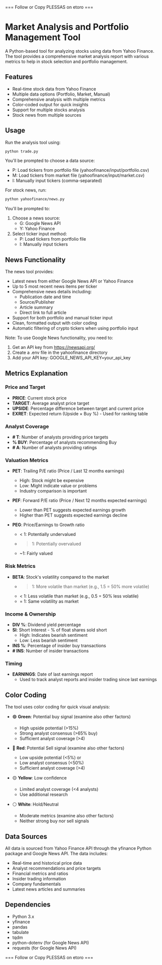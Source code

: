 === Follow or Copy PLESSAS on etoro ===

# Market Analysis and Portfolio Management Tool

A Python-based tool for analyzing stocks using data from Yahoo Finance. The tool provides a comprehensive market analysis report with various metrics to help in stock selection and portfolio management.

## Features

- Real-time stock data from Yahoo Finance
- Multiple data options (Portfolio, Market, Manual)
- Comprehensive analysis with multiple metrics
- Color-coded output for quick insights
- Support for multiple stocks analysis
- Stock news from multiple sources

## Usage

Run the analysis tool using:
```bash
python trade.py
```

You'll be prompted to choose a data source:
- P: Load tickers from portfolio file (yahoofinance/input/portfolio.csv)
- M: Load tickers from market file (yahoofinance/input/market.csv)
- I: Manually input tickers (comma-separated)

For stock news, run:
```bash
python yahoofinance/news.py
```

You'll be prompted to:
1. Choose a news source:
   - G: Google News API
   - Y: Yahoo Finance
2. Select ticker input method:
   - P: Load tickers from portfolio file
   - I: Manually input tickers

## News Functionality

The news tool provides:
- Latest news from either Google News API or Yahoo Finance
- Up to 5 most recent news items per ticker
- Comprehensive news details including:
  - Publication date and time
  - Source/Publisher
  - Article summary
  - Direct link to full article
- Support for both portfolio and manual ticker input
- Clean, formatted output with color coding
- Automatic filtering of crypto tickers when using portfolio input

Note: To use Google News functionality, you need to:
1. Get an API key from https://newsapi.org/
2. Create a .env file in the yahoofinance directory
3. Add your API key: GOOGLE_NEWS_API_KEY=your_api_key

## Metrics Explanation

### Price and Target
- **PRICE**: Current stock price
- **TARGET**: Average analyst price target
- **UPSIDE**: Percentage difference between target and current price
- **EXRET**: Expected return (Upside × Buy %) - Used for ranking table

### Analyst Coverage
- **# T**: Number of analysts providing price targets
- **% BUY**: Percentage of analysts recommending Buy
- **# A**: Number of analysts providing ratings

### Valuation Metrics
- **PET**: Trailing P/E ratio (Price / Last 12 months earnings)
  - High: Stock might be expensive
  - Low: Might indicate value or problems
  - Industry comparison is important

- **PEF**: Forward P/E ratio (Price / Next 12 months expected earnings)
  - Lower than PET suggests expected earnings growth
  - Higher than PET suggests expected earnings decline

- **PEG**: Price/Earnings to Growth ratio
  - < 1: Potentially undervalued
  - > 1: Potentially overvalued
  - ~1: Fairly valued

### Risk Metrics
- **BETA**: Stock's volatility compared to the market
  - > 1: More volatile than market (e.g., 1.5 = 50% more volatile)
  - < 1: Less volatile than market (e.g., 0.5 = 50% less volatile)
  - = 1: Same volatility as market

### Income & Ownership
- **DIV %**: Dividend yield percentage
- **SI**: Short Interest - % of float shares sold short
  - High: Indicates bearish sentiment
  - Low: Less bearish sentiment
- **INS %**: Percentage of insider buy transactions
- **# INS**: Number of insider transactions

### Timing
- **EARNINGS**: Date of last earnings report
  - Used to track analyst reports and insider trading since last earnings

## Color Coding

The tool uses color coding for quick visual analysis:
- 🟢 **Green**: Potential buy signal (examine also other factors)
  - High upside potential (>15%)
  - Strong analyst consensus (>65% buy)
  - Sufficient analyst coverage (>4)

- 🔴 **Red**: Potential Sell signal (examine also other factors)
  - Low upside potential (<5%) or
  - Low analyst consensus (<50%)
  - Sufficient analyst coverage (>4)

- 🟡 **Yellow**: Low confidence
  - Limited analyst coverage (<4 analysts)
  - Use additional research

- ⚪ **White**: Hold/Neutral
  - Moderate metrics (examine also other factors)
  - Neither strong buy nor sell signals

## Data Sources

All data is sourced from Yahoo Finance API through the yfinance Python package and Google News API. The data includes:
- Real-time and historical price data
- Analyst recommendations and price targets
- Financial metrics and ratios
- Insider trading information
- Company fundamentals
- Latest news articles and summaries

## Dependencies

- Python 3.x
- yfinance
- pandas
- tabulate
- tqdm
- python-dotenv (for Google News API)
- requests (for Google News API)

=== Follow or Copy PLESSAS on etoro ===
